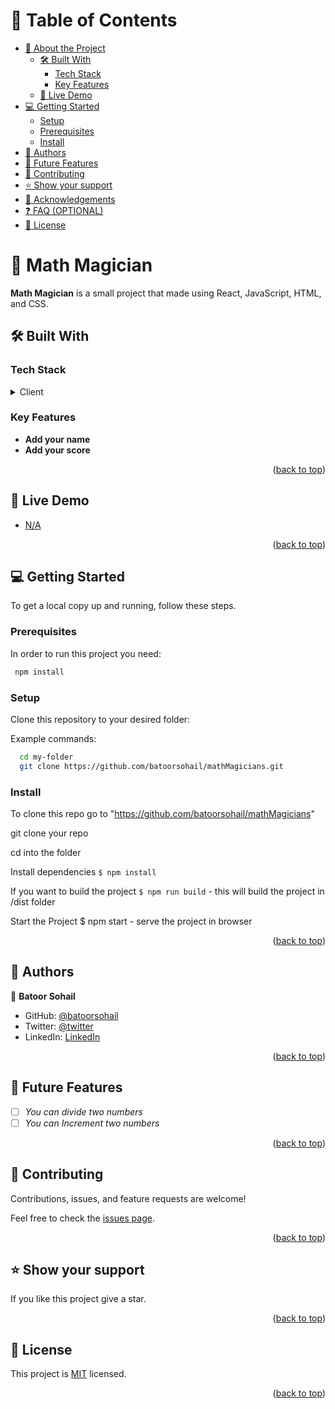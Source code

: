 <a name="readme-top"></a>
<!-- TABLE OF CONTENTS -->

# 📗 Table of Contents

- [📖 About the Project](#about-project)
  - [🛠 Built With](#built-with)
    - [Tech Stack](#tech-stack)
    - [Key Features](#key-features)
  - [🚀 Live Demo](#live-demo)
- [💻 Getting Started](#getting-started)
  - [Setup](#setup)
  - [Prerequisites](#prerequisites)
  - [Install](#install)
- [👥 Authors](#authors)
- [🔭 Future Features](#future-features)
- [🤝 Contributing](#contributing)
- [⭐️ Show your support](#support)
- [🙏 Acknowledgements](#acknowledgements)
- [❓ FAQ (OPTIONAL)](#faq)
- [📝 License](#license)

<!-- PROJECT DESCRIPTION -->

# 📖 Math Magician <a name="about-project"></a>

**Math Magician** is a small project that made using React, JavaScript, HTML, and CSS. 

## 🛠 Built With <a name="built-with"></a>

### Tech Stack <a name="tech-stack"></a>

<details>
  <summary>Client</summary>
  <ul>
    <li><a href="https://reactjs.org/">Html</a></li>
        <li><a href="#">CSS</a></li>
  </ul>
</details>

<!-- Features -->


### Key Features <a name="key-features"></a>

- **Add your name**
- **Add your score**

<p align="right">(<a href="#readme-top">back to top</a>)</p>

<!-- LIVE DEMO -->

## 🚀 Live Demo <a name="live-demo"></a>

- [N/A]()

<p align="right">(<a href="#readme-top">back to top</a>)</p>

<!-- GETTING STARTED -->

## 💻 Getting Started <a name="getting-started"></a>


To get a local copy up and running, follow these steps.

### Prerequisites

In order to run this project you need:

```sh
 npm install
```

### Setup

Clone this repository to your desired folder:


Example commands:

```sh
  cd my-folder
  git clone https://github.com/batoorsohail/mathMagicians.git
```

### Install

To clone this repo go to "https://github.com/batoorsohail/mathMagicians"

git clone your repo

cd into the folder

Install dependencies `$ npm install`

If you want to build the project `$ npm run build` - this will build the project in /dist folder

Start the Project $ npm start - serve the project in browser


<p align="right">(<a href="#readme-top">back to top</a>)</p>

<!-- AUTHORS -->

## 👥 Authors <a name="authors"></a>

👤 **Batoor Sohail**

- GitHub: [@batoorsohail](https://github.com/batoorsohail)
- Twitter: [@twitter](https://twitter.com/sohailBatoor)
- LinkedIn: [LinkedIn](https://www.linkedin.com/in/sohail-batoor-52429b230/)

<p align="right">(<a href="#readme-top">back to top</a>)</p>

<!-- FUTURE FEATURES -->

## 🔭 Future Features <a name="future-features"></a>

- [ ] *You can divide two numbers*
- [ ] *You can Increment two numbers*

<p align="right">(<a href="#readme-top">back to top</a>)</p>

<!-- CONTRIBUTING -->

## 🤝 Contributing <a name="contributing"></a>

Contributions, issues, and feature requests are welcome!

Feel free to check the [issues page](../../issues/).

<p align="right">(<a href="#readme-top">back to top</a>)</p>

<!-- SUPPORT -->

## ⭐️ Show your support <a name="support"></a>

If you like this project give a star. 

<p align="right">(<a href="#readme-top">back to top</a>)</p>


<!-- LICENSE -->

## 📝 License <a name="license"></a>

This project is [MIT](https://github.com/batoorsohail/mathMagicians/blob/setupReact/LICENSE.md) licensed.


<p align="right">(<a href="#readme-top">back to top</a>)</p>
